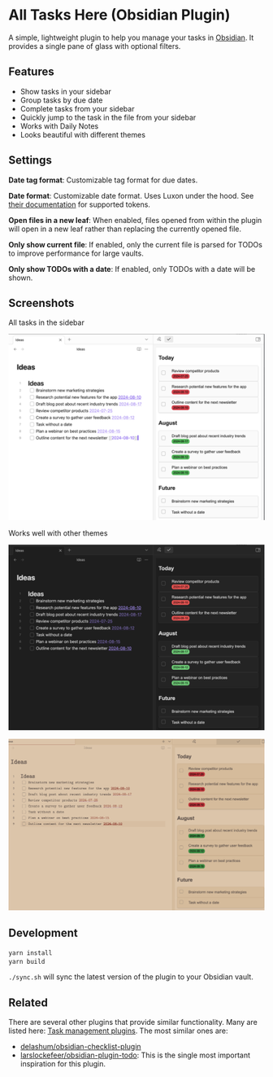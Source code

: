 # All Tasks Here (Obsidian Plugin)
A simple, lightweight plugin to help you manage your tasks in [Obsidian](https://obsidian.md/). It provides a single pane of glass with optional filters.

## Features
- Show tasks in your sidebar
- Group tasks by due date
- Complete tasks from your sidebar
- Quickly jump to the task in the file from your sidebar
- Works with Daily Notes
- Looks beautiful with different themes

## Settings
**Date tag format**: Customizable tag format for due dates.

**Date format**: Customizable date format. Uses Luxon under the hood. See [their documentation](https://moment.github.io/luxon/#/formatting?id=table-of-tokens) for supported tokens.

**Open files in a new leaf**: When enabled, files opened from within the plugin will open in a new leaf rather than replacing the currently opened file.

**Only show current file**: If enabled, only the current file is parsed for TODOs to improve performance for large vaults.

**Only show TODOs with a date**: If enabled, only TODOs with a date will be shown.

## Screenshots
All tasks in the sidebar

![](./screenshots/screenshot1.png)

Works well with other themes

![](./screenshots/screenshot_dark.png)

![](./screenshots/screenshot_theme1.png)


## Development
```bash
yarn install
yarn build
```

`./sync.sh` will sync the latest version of the plugin to your Obsidian vault.

## Related
There are several other plugins that provide similar functionality. Many are listed here: [Task management plugins](https://publish.obsidian.md/hub/02+-+Community+Expansions/02.01+Plugins+by+Category/Task+management+plugins). The most similar ones are:

- [delashum/obsidian-checklist-plugin](https://github.com/delashum/obsidian-checklist-plugin)
- [larslockefeer/obsidian-plugin-todo](https://github.com/larslockefeer/obsidian-plugin-todo): This is the single most important inspiration for this plugin.